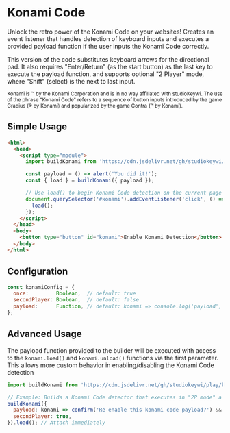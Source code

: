 # Konami Code

Unlock the retro power of the Konami Code on your websites! Creates an event listener that handles detection of keyboard inputs and executes a provided payload function if the user inputs the Konami Code correctly.

This version of the code substitutes keyboard arrows for the directional pad. It also requires "Enter/Return" (as the start button) as the last key to execute the payload function, and supports optional "2 Player" mode, where "Shift" (select) is the next to last input.

<small>Konami is &trade; by the Konami Corporation and is in no way affiliated with studioKeywi. The use of the phrase "Konami Code" refers to a sequence of button inputs introduced by the game Gradius (&reg; by Konami) and popularized by the game Contra (&trade; by Konami).</small>

## Simple Usage

```html
<html>
  <head>
    <script type="module">
      import buildKonami from 'https://cdn.jsdelivr.net/gh/studiokeywi/play/konami/index.js';

      const payload = () => alert('You did it!');
      const { load } = buildKonami({ payload });

      // Use load() to begin Konami Code detection on the current page
      document.querySelector('#konami').addEventListener('click', () => {
        load();
      });
    </script>
  </head>
  <body>
    <button type="button" id="konami">Enable Konami Detection</button>
  </body>
</html>
```

## Configuration

```js
const konamiConfig = {
  once:         Boolean,  // default: true
  secondPlayer: Boolean,  // default: false
  payload:      Function, // default: konami => console.log('payload', konami)
};
```

## Advanced Usage

The payload function provided to the builder will be executed with access to the `konami.load()` and `konami.unload()` functions via the first parameter. This allows more custom behavior in enabling/disabling the Konami Code detection

```js
import buildKonami from 'https://cdn.jsdelivr.net/gh/studiokeywi/play/konami.index';

// Example: Builds a Konami Code detector that executes in "2P mode" a single time by default, or repeats if the user agrees
buildKonami({
  payload: konami => confirm('Re-enable this konami code payload?') && konami.load(),
  secondPlayer: true,
}).load(); // Attach immediately
```
